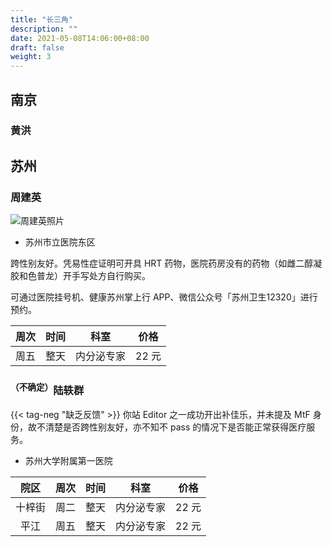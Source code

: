 ```yaml
---
title: "长三角"
description: ""
date: 2021-05-08T14:06:00+08:00
draft: false
weight: 3
---
```


## 南京

### 黄洪

## 苏州

### 周建英

![周建英照片](images/doctor/zhou-jian-ying.jpg)

- 苏州市立医院东区

跨性别友好。凭易性症证明可开具 HRT 药物，医院药房没有的药物（如雌二醇凝胶和色普龙）开手写处方自行购买。

可通过医院挂号机、健康苏州掌上行 APP、微信公众号「苏州卫生12320」进行预约。

| 周次 | 时间 | 科室 | 价格 |
| :---: | :---: | :---: | :---: |
| 周五 | 整天 | 内分泌专家 | 22 元 |

### <sup>（不确定）</sup>陆轶群

{{< tag-neg "缺乏反馈" >}} 你站 Editor 之一成功开出补佳乐，并未提及 MtF 身份，故不清楚是否跨性别友好，亦不知不 pass 的情况下是否能正常获得医疗服务。

- 苏州大学附属第一医院

| 院区 | 周次 | 时间 | 科室 | 价格 |
| :---: | :---: | :---: | :---: | :---: |
| 十梓街 | 周二 | 整天 | 内分泌专家 | 22 元 |
| 平江 | 周五 | 整天 | 内分泌专家 | 22 元 |
